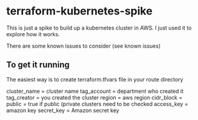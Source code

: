 # terraform-kubernetes-spike

This is just a spike to build up a kubernetes cluster in AWS. I just used it to explore how it works.

There are some known issues to consider (see known issues)

## To get it running
The easiest way is to create terraform.tfvars file in your route directory


cluster_name = cluster name
tag_account = department who created it
tag_creator = you created the cluster
region = aws region
cidr_block = 
public = true if public (private clusters need to be checked
access_key = amazon key
secret_key = Amazon secret key

